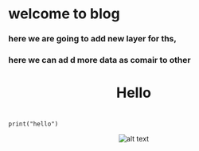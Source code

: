 # welcome to blog

### here we are going to add new layer for ths,
### here we can ad d more data as comair to other

<div style="text-align: center">
<h1>Hello<h1> 
 </div>

```
print("hello")
```

<div style="text-align: center">

![alt text](https://www.bing.com/th/id/OGC.ba2dc8be889560116d694d1aba3eb77b?pid=1.7&rurl=https%3a%2f%2fcdn-images-1.medium.com%2fmax%2f1600%2f1*bhFifratH9DjKqMBTeQG5A.gif&ehk=9UJOikrKN0rLEZmNOoD7iN6y8ngpR%2bKqKsexVMODPJ8%3d)

</div>


